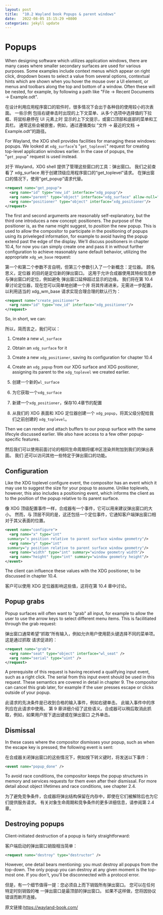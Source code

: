 ```yaml
---
layout: post
title:  "10.2 Wayland book Popups & parent windows"
date:   2022-08-05 15:15:29 +0800
categories: jekyll update
---
```

# Popups

When designing software which utilizes application windows, there are many cases
where smaller secondary surfaces are used for various purposes. Some examples
include context menus which appear on right click, dropdown boxes to select a
value from several options, contextual hints which are shown when you hover the
mouse over a UI element, or menus and toolbars along the top and bottom of a
window. Often these will be nested, for example, by following a path like "File
→ Recent Documents → Example.odt".

在设计利用应用程序窗口的软件时，很多情况下会出于各种目的使用较小的次表面。 一些示例
包括右键单击时出现的上下文菜单、从多个选项中选择值的下拉框、将鼠标悬停在 UI 元素上时
显示的上下文提示，或窗口顶部和底部的菜单和工具栏。 通常这些会被嵌套，例如，通过遵循类似
“文件 → 最近的文档 → Example.odt”的路径。

For Wayland, the XDG shell provides facilities for managing these windows:
popups. We looked at `xdg_surface`'s "`get_toplevel`" request for creating
top-level application windows earlier. In the case of popups, the "`get_popup`"
request is used instead.

对于 Wayland，XDG shell 提供了管理这些窗口的工具：弹出窗口。 我们之前查看了 xdg_surface
用于创建顶级应用程序窗口的“get_toplevel”请求。 在弹出窗口的情况下，使用“get_popup”请求代替。

```xml
<request name="get_popup">
  <arg name="id" type="new_id" interface="xdg_popup"/>
  <arg name="parent" type="object" interface="xdg_surface" allow-null="true"/>
  <arg name="positioner" type="object" interface="xdg_positioner"/>
</request>
```

The first and second arguments are reasonably self-explanatory, but the third
one introduces a new concept: positioners. The purpose of the positioner is, as
the name might suggest, to *position* the new popup. This is used to allow the
compositor to participate in the positioning of popups using its priveleged
information, for example to avoid having the popup extend past the edge of the
display. We'll discuss positioners in chapter 10.4, for now you can simply create
one and pass it in without further configuration to achieve reasonably sane
default behavior, utilizing the appropriate `xdg_wm_base` request:

第一个和第二个参数不言自明，但第三个参数引入了一个新概念：定位器。 顾名思义，定位器
的目的是定位新的弹出窗口。 这用于允许合成器使用其特权信息参与弹出窗口的定位，例如避免
弹出窗口延伸超过显示的边缘。 我们将在第 10.4 章讨论定位器，现在您可以简单地创建一个并
将其传递进来，无需进一步配置，以利用适当的 xdg_wm_base 请求实现合理合理的默认行为：

```xml
<request name="create_positioner">
  <arg name="id" type="new_id" interface="xdg_positioner"/>
</request>
```

So, in short, we can:

所以，简而言之，我们可以：

1. Create a new `wl_surface`
2. Obtain an `xdg_surface` for it
3. Create a new `xdg_positioner`, saving its configuration for chapter 10.4
4. Create an `xdg_popup` from our XDG surface and XDG positioner, assigning its
   parent to the `xdg_toplevel` we created earlier.
   
1. 创建一个新的`wl_surface`
2. 为它获取一个`xdg_surface`
3. 新建一个`xdg_positioner`，保存10.4章节的配置
4. 从我们的 XDG 表面和 XDG 定位器创建一个 `xdg_popup`，将其父级分配给我们之前创建的 `xdg_toplevel`。

Then we can render and attach buffers to our popup surface with the same
lifecyle discussed earlier. We also have access to a few other popup-specific
features.

然后我们可以使用前面讨论的相同生命周期将缓冲区渲染并附加到我们的弹出表面。 我们
还可以访问其他一些特定于弹出窗口的功能。

## Configuration

Like the XDG toplevel configure event, the compositor has an event which it may
use to suggest the size for your popup to assume. Unlike toplevels, however,
this also includes a positioning event, which informs the client as to the
position of the popup relative to its parent surface.

像 XDG 顶级配置事件一样，合成器有一个事件，它可以用来建议弹出窗口的大小。 然而，与
顶层不同的是，这还包括一个定位事件，它通知客户端弹出窗口相对于其父表面的位置。

```xml
<event name="configure">
  <arg name="x" type="int"
 summary="x position relative to parent surface window geometry"/>
  <arg name="y" type="int"
 summary="y position relative to parent surface window geometry"/>
  <arg name="width" type="int" summary="window geometry width"/>
  <arg name="height" type="int" summary="window geometry height"/>
</event>
```

The client can influence these values with the XDG positioner, to be discussed
in chapter 10.4.

客户可以使用 XDG 定位器影响这些值，这将在第 10.4 章中讨论。

## Popup grabs

Popup surfaces will often want to "grab" all input, for example to allow the
user to use the arrow keys to select different menu items. This is facilitiated
through the grab request:

弹出窗口通常希望“抓取”所有输入，例如允许用户使用箭头键选择不同的菜单项。这是通过抓取
请求促进的：

```xml
<request name="grab">
  <arg name="seat" type="object" interface="wl_seat" />
  <arg name="serial" type="uint" />
</request>
```

A prerequisite of this request is having received a qualifying input event, such
as a right click. The serial from this input event should be used in this
request. These semantics are covered in detail in chapter 9. The compositor can
cancel this grab later, for example if the user presses escape or clicks outside
of your popup.

此请求的先决条件是已收到合格的输入事件，例如右键单击。 此输入事件中的序列应在此请求中使用。
第 9 章详细介绍了这些语义。合成器可以稍后取消此抓取，例如，如果用户按下退出键或在弹出窗口
之外单击。

## Dismissal

In these cases where the compositor dismisses your popup, such as when the
escape key is pressed, the following event is sent:

在合成器关闭弹出窗口的这些情况下，例如按下转义键时，将发送以下事件：

```xml
<event name="popup_done" />
```

To avoid race conditions, the compositor keeps the popup structures in memory
and services requests for them even after their dismissal. For more detail about
object lifetimes and race conditions, see chapter 2.4.

为了避免竞争条件，合成器将弹出结构保留在内存中，即使在它们被解除后也为它们提供服务请求。
有关对象生命周期和竞争条件的更多详细信息，请参阅第 2.4 章。

## Destroying popups

Client-initiated destruction of a popup is fairly straightforward:

客户端启动的弹出窗口销毁相当简单：

```xml
<request name="destroy" type="destructor" />
```

However, one detail bears mentioning: you must destroy all popups from the
top-down. The only popup you can destroy at any given moment is the top-most
one. If you don't, you'll be disconnected with a protocol error.

但是，有一个细节值得一提：您必须自上而下销毁所有弹出窗口。 您可以在任何特定时刻销毁的唯
一弹出窗口是最顶部的弹出窗口。 如果不这样做，您将因协议错误而断开连接。

原文链接:https://wayland-book.com/
